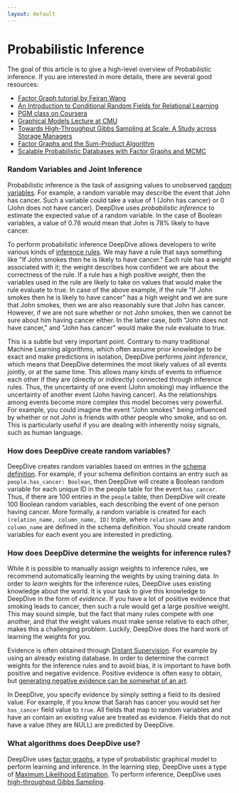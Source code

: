 ```yaml
---
layout: default
---
```


# Probabilistic Inference

The goal of this article is to give a high-level overview of Probabilistic inference. If you are interested in more details, there are several good resources:

- [Factor Graph tutorial by Feiran Wang]({{site.baseurl}}/assets/factor_graph.pdf)
- [An Introduction to Conditional Random Fields for Relational Learning](http://people.cs.umass.edu/~mccallum/papers/crf-tutorial.pdf)
- [PGM class on Coursera](https://www.coursera.org/course/pgm)
- [Graphical Models Lecture at CMU](http://alex.smola.org/teaching/cmu2013-10-701x/pgm.html)
- [Towards High-Throughput Gibbs Sampling at Scale: A Study across Storage Managers](http://cs.stanford.edu/people/chrismre/papers/elementary_sigmod.pdf)
- [Factor Graphs and the Sum-Product Algorithm](http://www.comm.utoronto.ca/~frank/papers/KFL01.pdf)
- [Scalable Probabilistic Databases with Factor Graphs and MCMC](http://arxiv.org/pdf/1005.1934v1.pdf)

### Random Variables and Joint Inference

Probabilistic inference is the task of assigning values to unobserved [random variables](http://en.wikipedia.org/wiki/Random_variable). For example, a random variable may describe the event that John has cancer. Such a variable could take a value of 1 (John has cancer) or 0 (John does not have cancer). DeepDive uses *probabilistic inference* to estimate the expected value of a random variable. In the case of Boolean variables, a value of 0.78 would mean that John is 78% likely to have cancer.

To perform probabilistic inference DeepDive allows developers to write various kinds of [inference rules]({{site.baseurl}}/doc/inference_rules.html). We may have a rule that says something like "If John smokes then he is likely to have cancer." Each rule has a *weight* associated with it; the weight describes how confident we are about the correctness of the rule. If a rule has a high positive *weight*, then the variables used in the rule are likely to take on values that would make the rule evaluate to true. In case of the above example, if the rule "If John smokes then he is likely to have cancer" has a high weight and we are sure that John smokes, then we are also reasonably sure that John has cancer. However, if we are not sure whether or not John smokes, then we cannot be sure about him having cancer either. In the latter case, both "John does not have cancer," and "John has cancer" would make the rule evaluate to true.

This is a subtle but very important point. Contrary to many traditional Machine Learning algorithms, which often assume prior knowledge to be exact and make predictions in isolation, DeepDive performs *joint inference*, which means that DeepDive determines the most likely values of all events jointly, or at the same time. This allows many kinds of events to influence each other if they are (directly or indirectly) connected through inference rules. Thus, the uncertainty of one event (John smoking) may influence the uncertainty of another event (John having cancer). As the relationships among events become more complex this model becomes very powerful. For example, you could imagine the event "John smokes" being influenced by whether or not John is friends with other people who smoke, and so on. This is particularly useful if you are dealing with inherently noisy signals, such as human language.

### How does DeepDive create random variables?

DeepDive creates random variables based on entries in the [schema definition]({{site.baseurl}}/doc/schema.html). For example, if your schema definition contains an entry such as `people.has_cancer: Boolean`, then DeepDive will create a Boolean random variable for each unique ID in the people table for the event `has_cancer`. Thus, if there are 100 entries in the `people` table, then DeepDive will create 100 Boolean random variables, each describing the event of one person having cancer. More formally, a random variable is created for each `(relation_name, column_name, ID)` triple, where `relation_name` and `column_name` are defined in the schema definition. You should create random variables for each event you are interested in predicting.

### How does DeepDive determine the weights for inference rules?

While it is possible to manually assign weights to inference rules, we recommend automatically learning the weights by using training data. In order to *learn* weights for the inference rules, DeepDive uses existing knowledge about the world. It is your task to give this knowledge to DeepDive in the form of *evidence*. If you have a lot of positive evidence that smoking leads to cancer, then such a rule would get a large positive weight. This may sound simple, but the fact that many rules compete with one another, and that the weight values must make sense relative to each other, makes this a challenging problem. Luckily, DeepDive does the hard work of learning the weights for you.

Evidence is often obtained through [Distant Supervision](relation_extraction.html). For example by using an already existing database. In order to determine the correct weights for the inference rules and to avoid bias, it is important to have both positive and negative evidence. Positive evidence is often easy to obtain, but [generating negative evidence can be somewhat of an art](generating_negative_examples.html).

In DeepDive, you specify evidence by simply setting a field to its desired value. For example, if you know that Sarah has cancer you would set her `has_cancer` field value to `true`. All fields that map to random variables and have an contain an existing value are treated as evidence. Fields that do not have a value (they are NULL) are predicted by DeepDive.

### What algorithms does DeepDive use?

DeepDive uses [factor graphs](http://en.wikipedia.org/wiki/Factor_graph), a type of probabilistic graphical model to perform learning and inference. In the learning step, DeepDive uses a type of [Maximum Likelihood Estimation](http://en.wikipedia.org/wiki/Maximum_likelihood_estimation). To perform inference, DeepDive uses [high-throughput Gibbs Sampling](http://cs.stanford.edu/people/chrismre/papers/elementary_sigmod.pdf).


